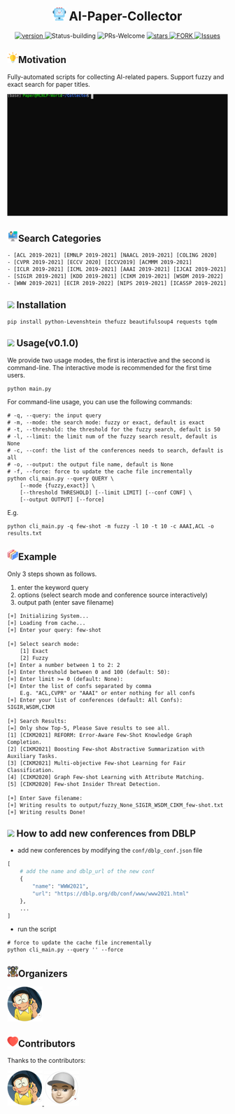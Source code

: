 <p align="center">
<h1 align="center"> <img src="./pics/icon/ai.png" width="30" /> AI-Paper-Collector</h1>
</p>
<p align="center">
  	<a href="https://img.shields.io/badge/version-v0.1.0-blue">
      <img alt="version" src="https://img.shields.io/badge/version-v0.1.0-blue?color=FF8000?color=009922" />
    </a>
  <a >
       <img alt="Status-building" src="https://img.shields.io/badge/Status-building-blue" />
  	</a>
  <a >
       <img alt="PRs-Welcome" src="https://img.shields.io/badge/PRs-Welcome-red" />
  	</a>
   	<a href="https://github.com/MLNLP-World/AI-Paper-collector/stargazers">
       <img alt="stars" src="https://img.shields.io/github/stars/MLNLP-World/AI-Paper-collector" />
  	</a>
  	<a href="https://github.com/MLNLP-World/AI-Paper-collector/network/members">
       <img alt="FORK" src="https://img.shields.io/github/forks/MLNLP-World/AI-Paper-collector?color=FF8000" />
  	</a>
    <a href="https://github.com/MLNLP-World/AI-Paper-collector/issues">
      <img alt="Issues" src="https://img.shields.io/github/issues/MLNLP-World/AI-Paper-collector?color=0088ff"/>
    </a>
    <br />
</p>

## <img src="./pics/icon/motivation.png" width="25" />Motivation

Fully-automated scripts for collecting AI-related papers.
Support fuzzy and exact search for paper titles.

![demo](./pics/screenshot/demo.svg)

## <img src="./pics/icon/intro.png" width="25" />Search Categories
``` 
- [ACL 2019-2021] [EMNLP 2019-2021] [NAACL 2019-2021] [COLING 2020]
- [CVPR 2019-2021] [ECCV 2020] [ICCV2019] [ACMMM 2019-2021]
- [ICLR 2019-2021] [ICML 2019-2021] [AAAI 2019-2021] [IJCAI 2019-2021]
- [SIGIR 2019-2021] [KDD 2019-2021] [CIKM 2019-2021] [WSDM 2019-2022]
- [WWW 2019-2021] [ECIR 2019-2022] [NIPS 2019-2021] [ICASSP 2019-2021]
```
## <img src="https://cdn.jsdelivr.net/gh/LightChen233/blog-img/resource.png" width="25" /> Installation
```shell
pip install python-Levenshtein thefuzz beautifulsoup4 requests tqdm
```

## <img src="https://cdn.jsdelivr.net/gh/LightChen233/blog-img/catalogue.png" width="27" /> Usage(v0.1.0)
We provide two usage modes, the first is interactive and the second is command-line.
The interactive mode is recommended for the first time users.
```shell
python main.py
```
For command-line usage, you can use the following commands:
```shell
# -q, --query: the input query
# -m, --mode: the search mode: fuzzy or exact, default is exact
# -t, --threshold: the threshold for the fuzzy search, default is 50
# -l, --limit: the limit num of the fuzzy search result, default is None
# -c, --conf: the list of the conferences needs to search, default is all
# -o, --output: the output file name, default is None
# -f, --force: force to update the cache file incrementally
python cli_main.py --query QUERY \
    [--mode {fuzzy,exact}] \
    [--threshold THRESHOLD] [--limit LIMIT] [--conf CONF] \
    [--output OUTPUT] [--force]
```
E.g.
```shell
python cli_main.py -q few-shot -m fuzzy -l 10 -t 10 -c AAAI,ACL -o results.txt
```





## <img src="./pics/icon/folders.png" width="25" />Example

Only 3 steps shown as follows.

1. enter the keyword query
2. options (select search mode and conference source interactively)
3. output path (enter save filename)

```
[+] Initializing System...
[+] Loading from cache...
[+] Enter your query: few-shot

[+] Select search mode:
	[1] Exact
	[2] Fuzzy
[+] Enter a number between 1 to 2: 2
[+] Enter threshold between 0 and 100 (default: 50): 
[+] Enter limit >= 0 (default: None): 
[+] Enter the list of confs separated by comma
	E.g. "ACL,CVPR" or "AAAI" or enter nothing for all confs
[+] Enter your list of conferences (default: All Confs): SIGIR,WSDM,CIKM 

[+] Search Results:
[=] Only show Top-5, Please Save results to see all.
[1] [CIKM2021] REFORM: Error-Aware Few-Shot Knowledge Graph Completion.
[2] [CIKM2021] Boosting Few-shot Abstractive Summarization with Auxiliary Tasks.
[3] [CIKM2021] Multi-objective Few-shot Learning for Fair Classification.
[4] [CIKM2020] Graph Few-shot Learning with Attribute Matching.
[5] [CIKM2020] Few-shot Insider Threat Detection.

[+] Enter Save filename: 
[+] Writing results to output/fuzzy_None_SIGIR_WSDM_CIKM_few-shot.txt
[+] Writing results Done!
```

## <img src="https://cdn.jsdelivr.net/gh/LightChen233/blog-img/folders.png" width="25" /> How to add new conferences from DBLP

* add new conferences by modifying the `conf/dblp_conf.json` file
```python
[
    # add the name and dblp_url of the new conf
    {
        "name": "WWW2021",
        "url": "https://dblp.org/db/conf/www/www2021.html"
    },
    ... 
]
```
* run the script
```shell
# force to update the cache file incrementally
python cli_main.py --query '' --force
```

## <img src="./pics/icon/organizer.png" width="25" />Organizers
<a href="https://github.com/Doragd"> <img src="pics/profile/Gordon.png"  width="80" >  </a> 

## <img src="./pics/icon/heart.png" width="25" />Contributors
Thanks to the contributors:

<a href="https://github.com/Doragd"> <img src="pics/profile/Gordon.png"  width="80" >  </a> 
<a href="https://github.com/yhshu">  <img src="pics/profile/yiheng.png"  width="80" /></a> 
